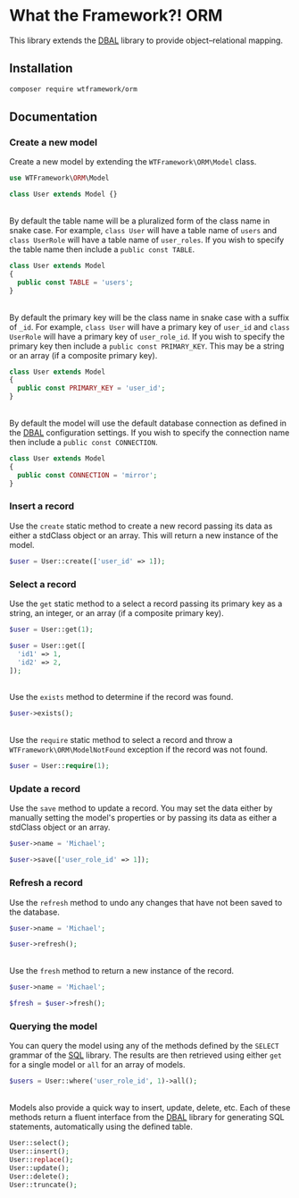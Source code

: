 # What the Framework?! ORM

This library extends the [DBAL](https://github.com/wtframework/dbal) library to provide object–relational mapping.

## Installation
```bash
composer require wtframework/orm
```

## Documentation

### Create a new model

Create a new model by extending the `WTFramework\ORM\Model` class.
```php
use WTFramework\ORM\Model

class User extends Model {}
```
\
By default the table name will be a pluralized form of the class name in snake case. For example, `class User` will have a table name of `users` and `class UserRole` will have a table name of `user_roles`. If you wish to specify the table name then include a `public const TABLE`.
```php
class User extends Model
{
  public const TABLE = 'users';
}
```
\
By default the primary key will be the class name in snake case with a suffix of `_id`. For example, `class User` will have a primary key of `user_id` and `class UserRole` will have a primary key of `user_role_id`. If you wish to specify the primary key then include a `public const PRIMARY_KEY`. This may be a string or an array (if a composite primary key).
```php
class User extends Model
{
  public const PRIMARY_KEY = 'user_id';
}
```
\
By default the model will use the default database connection as defined in the [DBAL](https://github.com/wtframework/dbal) configuration settings. If you wish to specify the connection name then include a `public const CONNECTION`.
```php
class User extends Model
{
  public const CONNECTION = 'mirror';
}
```

### Insert a record

Use the `create` static method to create a new record passing its data as either a stdClass object or an array. This will return a new instance of the model.
```php
$user = User::create(['user_id' => 1]);
```

### Select a record

Use the `get` static method to a select a record passing its primary key as a string, an integer, or an array (if a composite primary key).
```php
$user = User::get(1);

$user = User::get([
  'id1' => 1,
  'id2' => 2,
]);
```
\
Use the `exists` method to determine if the record was found.
```php
$user->exists();
```
\
Use the `require` static method to select a record and throw a `WTFramework\ORM\ModelNotFound` exception if the record was not found.
```php
$user = User::require(1);
```

### Update a record

Use the `save` method to update a record. You may set the data either by manually setting the model's properties or by passing its data as either a stdClass object or an array.
```php
$user->name = 'Michael';

$user->save(['user_role_id' => 1]);
```

### Refresh a record

Use the `refresh` method to undo any changes that have not been saved to the database.
```php
$user->name = 'Michael';

$user->refresh();
```
\
Use the `fresh` method to return a new instance of the record.
```php
$user->name = 'Michael';

$fresh = $user->fresh();
```

### Querying the model

You can query the model using any of the methods defined by the `SELECT` grammar of the [SQL](https://github.com/wtframework/sql) library. The results are then retrieved using either `get` for a single model or `all` for an array of models.
```php
$users = User::where('user_role_id', 1)->all();
```
\
Models also provide a quick way to insert, update, delete, etc. Each of these methods return a fluent interface from the [DBAL](https://github.com/wtframework/dbal) library for generating SQL statements, automatically using the defined table.
```php
User::select();
User::insert();
User::replace();
User::update();
User::delete();
User::truncate();
```